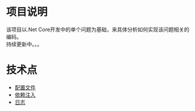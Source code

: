 # 项目说明
该项目以.Net Core开发中的单个问题为基础，来具体分析如何实现该问题相关的编码。  
持续更新中。。。

# 技术点
* [配置文件](Configuration\Configuration.md)
* [依赖注入](Injection\Injection.md)
* [日志](Log\Log.md)


